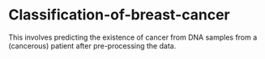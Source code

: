 # Classification-of-breast-cancer
This involves predicting the existence of cancer from DNA samples from a (cancerous) patient after pre-processing the data.
